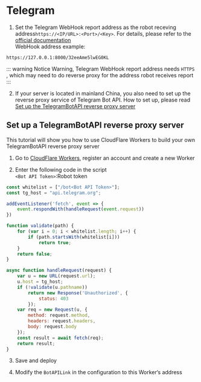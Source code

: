 # Telegram
1. Set the Telegram WebHook report address as the robot receving address`https://<IP/URL>:<Port>/<Key>`. For details, please refer to the [official documentation](https://core.telegram.org/bots/api#setwebhook)  
WebHook address example:
```
https://127.0.0.1:8000/32eeAme5lwEG0KL
```
::: warning Notice
Warning, Telegram WebHook report address needs `HTTPS` , which may need to do reverse proxy for the address robot receives report
:::

2. If your server is located in mainland China, you also need to set up the reverse proxy service of Telegram Bot API. How to set up, please read [Set up the TelegramBotAPI reverse proxy server](#set-up-a-telegrambotapi-reverse-proxy-server)

## Set up a TelegramBotAPI reverse proxy server
This tutorial will show you how to use CloudFlare Workers to build your own TelegramBotAPI reverse proxy server

1. Go to [CloudFlare Workers](https://workers.cloudflare.com/), register an account and create a new Worker

2. Enter the following code in the script  
`<Bot API Token>`:Robot token
``` js
const whitelist = ["/bot<Bot API Token>"];
const tg_host = "api.telegram.org";

addEventListener('fetch', event => {
    event.respondWith(handleRequest(event.request))
})

function validate(path) {
    for (var i = 0; i < whitelist.length; i++) {
        if (path.startsWith(whitelist[i]))
            return true;
    }
    return false;
}

async function handleRequest(request) {
    var u = new URL(request.url);
    u.host = tg_host;
    if (!validate(u.pathname))
        return new Response('Unauthorized', {
            status: 403
        });
    var req = new Request(u, {
        method: request.method,
        headers: request.headers,
        body: request.body
    });
    const result = await fetch(req);
    return result;
}
```
3. Save and deploy

4. Modify the `BotAPILink` in the configuration to this Worker‘s address

